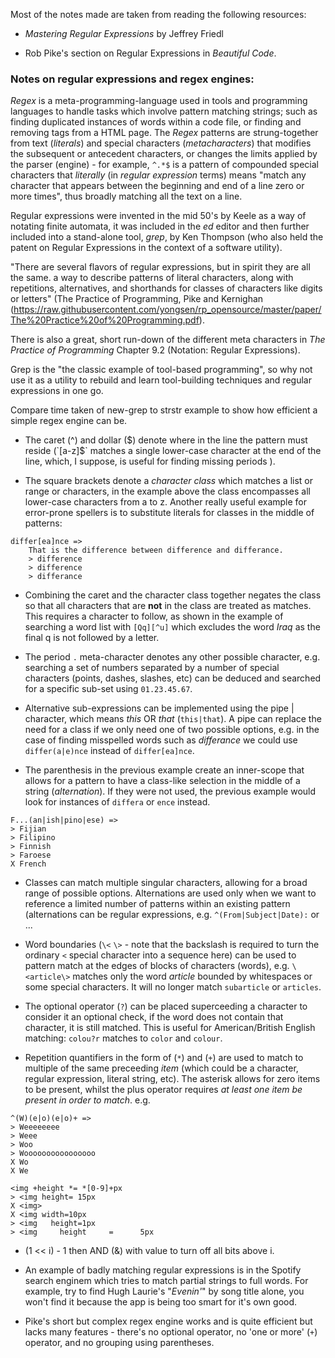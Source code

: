 Most of the notes made are taken from reading the following resources:

- *Mastering Regular Expressions* by Jeffrey Friedl

- Rob Pike's section on Regular Expressions in *Beautiful Code*.

### Notes on regular expressions and regex engines:

*Regex* is a meta-programming-language used in tools and programming languages to handle tasks which involve pattern matching strings; such as finding duplicated instances of words within a code file,
or finding and removing tags from a HTML page. The *Regex* patterns are strung-together from text (*literals*) and special characters (*metacharacters*) that modifies the subsequent or antecedent characters, 
or changes the limits applied by the parser (engine) - for example, `^.*$` is a pattern of compounded special characters that _literally_ (in *regular expression* terms) means "match any character
that appears between the beginning and end of a line zero or more times", thus broadly matching all the text on a line.

Regular expressions were invented in the mid 50's by Keele as a way of notating finite automata, it was included in the *ed* editor and then further included into a stand-alone tool, *grep*, by Ken Thompson (who also held the patent on Regular Expressions in the context of a software utility).

"There are several flavors of regular expressions, but in spirit they are all the same. a way to describe patterns of literal characters, along with repetitions, alternatives, and shorthands for classes of characters like digits or letters" (The Practice of Programming, Pike and Kernighan (https://raw.githubusercontent.com/yongsen/rp_opensource/master/paper/The%20Practice%20of%20Programming.pdf).

There is also a great, short run-down of the different meta characters in *The Practice of Programming* Chapter 9.2 (Notation: Regular Expressions). 

Grep is the "the classic example of tool-based programming", so why not use it as a utility to rebuild and learn tool-building techniques and regular expressions in one go.

Compare time taken of new-grep to strstr example to show how efficient a simple regex engine can be.

- The caret (^) and dollar ($) denote where in the line the pattern must reside (`[a-z]$` matches a single lower-case character at the end of the line, which, I suppose, is useful for finding missing periods ).

- The square brackets denote a *character class* which matches a list or range or characters, in the example above the class encompasses all lower-case characters from a to z. Another really useful example for error-prone spellers is to substitute literals for classes in the middle of patterns: 

```
differ[ea]nce =>
	That is the difference between difference and differance.
	> difference
	> difference
	> differance
```

- Combining the caret and the character class together negates the class so that all characters that are **not** in the class are treated as matches. This requires a character to follow, as shown in the example of searching a word list with `[Qq][^u]` which excludes the word *Iraq* as the final q is not followed by a letter.

- The period `.` meta-character denotes any other possible character, e.g. searching a set of numbers separated by a number of special characters (points, dashes, slashes, etc) can be deduced and searched for a specific sub-set using `01.23.45.67`.

- Alternative sub-expressions can be implemented using the pipe | character, which means *this* OR *that* (`this|that`). A pipe can replace the need for a class if we only need one of two possible options, e.g. in the case of finding misspelled words such as *differance* we could use `differ(a|e)nce` instead of `differ[ea]nce`.

- The parenthesis in the previous example create an inner-scope that allows for a pattern to have a class-like selection in the middle of a string (*alternation*). If they were not used, the previous example would look for instances of `differa` or `ence` instead.

```
F...(an|ish|pino|ese) =>
> Fijian
> Filipino
> Finnish
> Faroese
X French
```

- Classes can match multiple singular characters, allowing for a broad range of possible options. Alternations are used only when we want to reference a limited number of patterns within an existing pattern (alternations can be regular expressions, e.g. `^(From|Subject|Date):` or ...

- Word boundaries (`\<` `\>` - note that the backslash is required to turn the ordinary `<` special character into a sequence here) can be used to pattern match at the edges of blocks of characters (words), e.g. `\<article\>` matches only the word *article* bounded by whitespaces or some special characters. It will no longer match `subarticle` or `articles`.

- The optional operator (`?`) can be placed superceeding a character to consider it an optional check, if the word does not contain that character, it is still matched. This is useful for American/British English matching: `colou?r` matches to `color` and `colour`.

- Repetition quantifiers in the form of (`*`) and (`+`) are used to match to multiple of the same preceeding *item* (which could be a character, regular expression, literal string, etc). The asterisk allows for zero items to be present, whilst the plus operator requires *at least one item be present in order to match*.
e.g. 

```
^(W)(e|o)(e|o)+ =>
> Weeeeeeee
> Weee
> Woo
> Woooooooooooooooo
X Wo
X We
```

```
<img +height *= *[0-9]+px
> <img height= 15px
X <img>
X <img width=10px
> <img   height=1px
> <img     height     =      5px
```

- (1 << i) - 1 then AND (&) with value to turn off all bits above i.

- An example of badly matching regular expressions is in the Spotify search enginem which tries to match partial strings to full words. For example, try to find Hugh Laurie's "*Evenin'*" by song title alone, you won't find it because the app is being too smart for it's own good.

- Pike's short but complex regex engine works and is quite efficient but lacks many features - there's no optional operator, no 'one or more' (`+`) operator, and no grouping using parentheses. 